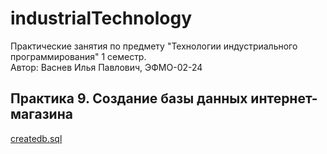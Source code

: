 # industrialTechnology
Практические занятия по предмету "Технологии индустриального программирования" 1 семестр.  
Автор: Васнев Илья Павлович, ЭФМО-02-24

## Практика 9. Создание базы данных интернет-магазина

[createdb.sql](../../../scripts/createdb.sql)